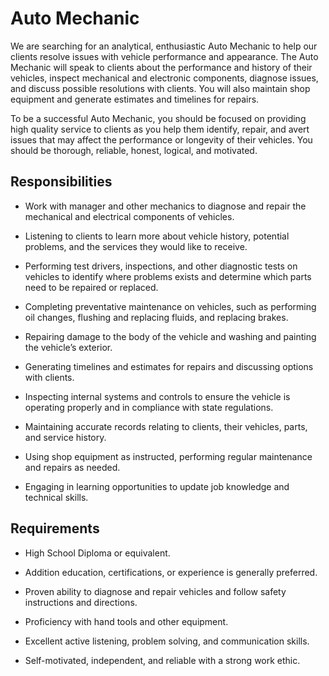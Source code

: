 # Auto Mechanic

We are searching for an analytical, enthusiastic Auto Mechanic to help our clients resolve issues with vehicle performance and appearance. The Auto Mechanic will speak to clients about the performance and history of their vehicles, inspect mechanical and electronic components, diagnose issues, and discuss possible resolutions with clients. You will also maintain shop equipment and generate estimates and timelines for repairs.

To be a successful Auto Mechanic, you should be focused on providing high quality service to clients as you help them identify, repair, and avert issues that may affect the performance or longevity of their vehicles. You should be thorough, reliable, honest, logical, and motivated.

## Responsibilities

* Work with manager and other mechanics to diagnose and repair the mechanical and electrical components of vehicles.

* Listening to clients to learn more about vehicle history, potential problems, and the services they would like to receive.

* Performing test drivers, inspections, and other diagnostic tests on vehicles to identify where problems exists and determine which parts need to be repaired or replaced.

* Completing preventative maintenance on vehicles, such as performing oil changes, flushing and replacing fluids, and replacing brakes.

* Repairing damage to the body of the vehicle and washing and painting the vehicle’s exterior.

* Generating timelines and estimates for repairs and discussing options with clients.

* Inspecting internal systems and controls to ensure the vehicle is operating properly and in compliance with state regulations.

* Maintaining accurate records relating to clients, their vehicles, parts, and service history.

* Using shop equipment as instructed, performing regular maintenance and repairs as needed.

* Engaging in learning opportunities to update job knowledge and technical skills.

## Requirements

* High School Diploma or equivalent.

* Addition education, certifications, or experience is generally preferred.

* Proven ability to diagnose and repair vehicles and follow safety instructions and directions.

* Proficiency with hand tools and other equipment.

* Excellent active listening, problem solving,  and communication skills.

* Self-motivated, independent, and reliable with a strong work ethic.

